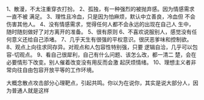 1、散漫，不太注重穿衣打扮。
2、孤独，有一种强烈的被抛弃感。因为情感需求一直不被
满足。
3、理性且冷血，只是因为怕麻烦，默认中立善良，冷血但
不会伤害其他人。
4、没有情感需求，觉得任何人都不会永远的出现在自己人
生中，随时随刻做好了对方离开的准备。
5、很有原则
6、不喜欢说服别人，感觉没有任何意义还给自己添堵。
7、几乎天生有很强的平权意识。很厌恶爹味和控制欲。
8、观点上向往求同存异。对观点和人包容性特别强，只要
逻辑自洽，几乎可以包容-切观点。
9、看自己很犀利，自己有什么问题、该怎么改，都一清二
楚，会在必要情形下改变。别人催着改变没有用反而会激
起厌烦情绪。
10、理想主义者非常向往自由包容开放平等的工作环境。



大概念散点攻击部分心理靶点，引起共鸣。你以为在说你，其实是说大部分人，因为普通人就是这样

